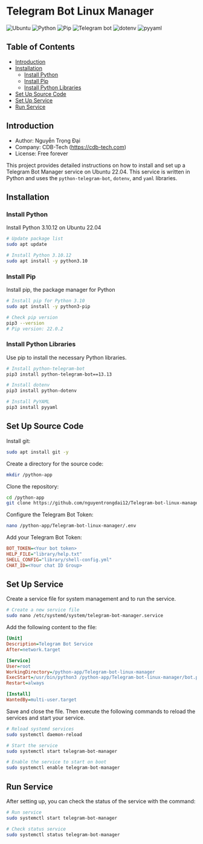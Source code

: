 
# Telegram Bot Linux Manager
![Ubuntu](https://img.shields.io/badge/Ubuntu-22.04-blue)
![Python](https://img.shields.io/badge/Python-3.10.12-blue)
![Pip](https://img.shields.io/badge/Pip-22.0.2-blue)
![Telegram bot](https://img.shields.io/badge/Telegram_bot-13.13-blue)
![dotenv](https://img.shields.io/badge/dotenv-blue)
![pyyaml](https://img.shields.io/badge/pyyaml-blue)

## Table of Contents

- [Introduction](#introduction)
- [Installation](#installation)
  - [Install Python](#install-python)
  - [Install Pip](#install-pip)
  - [Install Python Libraries](#install-python-libraries)
- [Set Up Source Code](#set-up-source-code)
- [Set Up Service](#set-up-service)
- [Run Service](#run-service)

## Introduction

- Author: Nguyễn Trọng Đại
- Company: CDB-Tech (https://cdb-tech.com)
- License: Free forever

This project provides detailed instructions on how to install and set up a Telegram Bot Manager service on Ubuntu 22.04. This service is written in Python and uses the `python-telegram-bot`, `dotenv`, and `yaml` libraries.

## Installation

### Install Python
Install Python 3.10.12 on Ubuntu 22.04
```sh
# Update package list
sudo apt update

# Install Python 3.10.12
sudo apt install -y python3.10
```

### Install Pip
Install pip, the package manager for Python
```sh
# Install pip for Python 3.10
sudo apt install -y python3-pip

# Check pip version
pip3 --version
# Pip version: 22.0.2
```

### Install Python Libraries
Use pip to install the necessary Python libraries.
```sh
# Install python-telegram-bot
pip3 install python-telegram-bot==13.13

# Install dotenv
pip3 install python-dotenv

# Install PyYAML
pip3 install pyyaml
```

## Set Up Source Code
Install git:
```sh
sudo apt install git -y
```

Create a directory for the source code:
```sh
mkdir /python-app
```

Clone the repository:
```sh
cd /python-app
git clone https://github.com/nguyentrongdai12/Telegram-bot-linux-manager.git
```

Configure the Telegram Bot Token:
```sh
nano /python-app/Telegram-bot-linux-manager/.env
```

Add your Telegram Bot Token:
```ini
BOT_TOKEN=<Your bot token>
HELP_FILE="library/help.txt"
SHELL_CONFIG="library/shell-config.yml"
CHAT_ID=<Your chat ID Group>
```

## Set Up Service
Create a service file for system management and to run the service.
```sh
# Create a new service file
sudo nano /etc/systemd/system/telegram-bot-manager.service
```

Add the following content to the file:

```ini
[Unit]
Description=Telegram Bot Service
After=network.target

[Service]
User=root
WorkingDirectory=/python-app/Telegram-bot-linux-manager
ExecStart=/usr/bin/python3 /python-app/Telegram-bot-linux-manager/bot.py
Restart=always

[Install]
WantedBy=multi-user.target
```

Save and close the file. Then execute the following commands to reload the services and start your service.

```sh
# Reload systemd services
sudo systemctl daemon-reload

# Start the service
sudo systemctl start telegram-bot-manager

# Enable the service to start on boot
sudo systemctl enable telegram-bot-manager
```

## Run Service

After setting up, you can check the status of the service with the command:
```sh
# Run service
sudo systemctl start telegram-bot-manager

# Check status service
sudo systemctl status telegram-bot-manager
```

